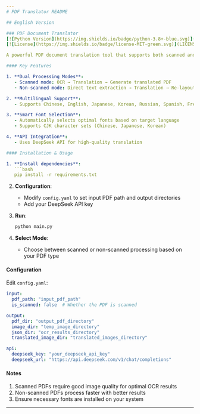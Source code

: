 ```yaml
---
# PDF Translator README

## English Version

### PDF Document Translator
[![Python Version](https://img.shields.io/badge/python-3.8+-blue.svg)](https://www.python.org/downloads/)
[![License](https://img.shields.io/badge/license-MIT-green.svg)](LICENSE)

A powerful PDF document translation tool that supports both scanned and non-scanned PDFs. Scanned PDFs are processed through OCR before translation, while non-scanned PDFs are translated directly.

#### Key Features

1. **Dual Processing Modes**:
   - Scanned mode: OCR → Translation → Generate translated PDF
   - Non-scanned mode: Direct text extraction → Translation → Re-layout

2. **Multilingual Support**:
   - Supports Chinese, English, Japanese, Korean, Russian, Spanish, French, German, etc.

3. **Smart Font Selection**:
   - Automatically selects optimal fonts based on target language
   - Supports CJK character sets (Chinese, Japanese, Korean)

4. **API Integration**:
   - Uses DeepSeek API for high-quality translation

#### Installation & Usage

1. **Install dependencies**:
   ```bash
   pip install -r requirements.txt
   ```

2. **Configuration**:
   - Modify `config.yaml` to set input PDF path and output directories
   - Add your DeepSeek API key

3. **Run**:
   ```bash
   python main.py
   ```

4. **Select Mode**:
   - Choose between scanned or non-scanned processing based on your PDF type

#### Configuration

Edit `config.yaml`:

```yaml
input:
  pdf_path: "input_pdf_path"
  is_scanned: false  # Whether the PDF is scanned

output:
  pdf_dir: "output_pdf_directory"
  image_dir: "temp_image_directory"
  json_dir: "ocr_results_directory"
  translated_image_dir: "translated_images_directory"

api:
  deepseek_key: "your_deepseek_api_key"
  deepseek_url: "https://api.deepseek.com/v1/chat/completions"
```

#### Notes

1. Scanned PDFs require good image quality for optimal OCR results
2. Non-scanned PDFs process faster with better results
3. Ensure necessary fonts are installed on your system

---
```

